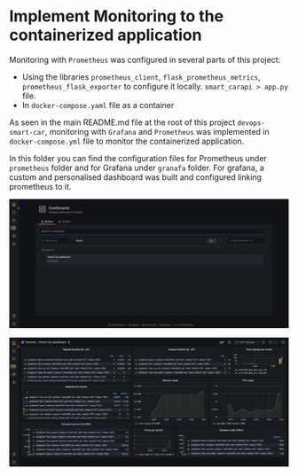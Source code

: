 # Implement Monitoring to the containerized application

Monitoring with `Prometheus` was configured in several parts of this project:
- Using the libraries `prometheus_client`, `flask_prometheus_metrics`, `prometheus_flask_exporter` to configure it locally.
`smart_carapi > app.py` file.
- In `docker-compose.yaml` file as a container

As seen in the main README.md file at the root of this project `devops-smart-car`, monitoring with `Grafana` and 
`Prometheus` was implemented in `docker-compose.yml` file to monitor the containerized application.

In this folder you can find the configuration files for Prometheus under `prometheus` folder and for Grafana under `granafa`
folder. For grafana, a custom and personalised dashboard was built and configured linking prometheus to it.

![Grafana personalised dashboard port 3000](../image/dockercompose_monitoring/grafana-dashboards.png "Grafana Dashboard")

![Grafana monitoring dashboard port 3000](../image/dockercompose_monitoring/monitoring-grafana.png "Grafana Monitoring")
